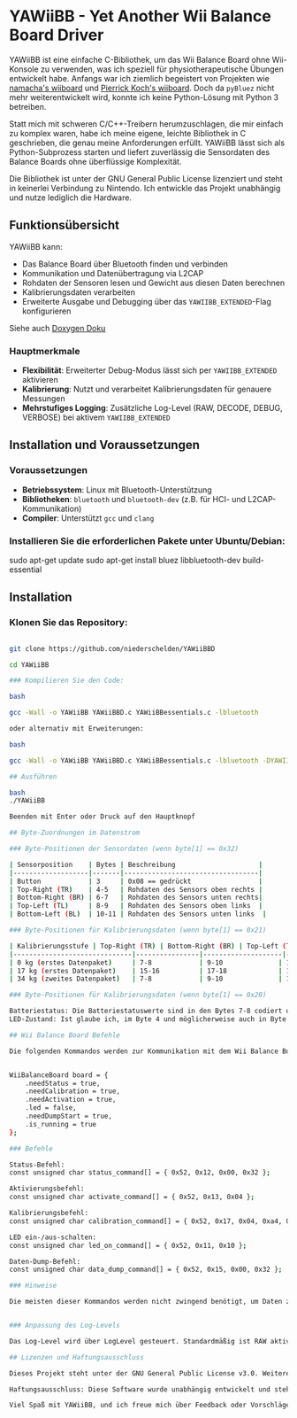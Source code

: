 # YAWiiBB - Yet Another Wii Balance Board Driver

YAWiiBB ist eine einfache C-Bibliothek, um das Wii Balance Board ohne Wii-Konsole zu verwenden, was ich speziell für physiotherapeutische Übungen entwickelt habe. Anfangs war ich ziemlich begeistert von Projekten wie [namacha's wiiboard](https://github.com/namacha/wiiboard) und [Pierrick Koch's wiiboard](https://github.com/PierrickKoch/wiiboard). Doch da `pyBluez` nicht mehr weiterentwickelt wird, konnte ich keine Python-Lösung mit Python 3 betreiben.

Statt mich mit schweren C/C++-Treibern herumzuschlagen, die mir einfach zu komplex waren, habe ich meine eigene, leichte Bibliothek in C geschrieben, die genau meine Anforderungen erfüllt. YAWiiBB lässt sich als Python-Subprozess starten und liefert zuverlässig die Sensordaten des Balance Boards ohne überflüssige Komplexität.

Die Bibliothek ist unter der GNU General Public License lizenziert und steht in keinerlei Verbindung zu Nintendo. Ich entwickle das Projekt unabhängig und nutze lediglich die Hardware.

## Funktionsübersicht

YAWiiBB kann:
- Das Balance Board über Bluetooth finden und verbinden
- Kommunikation und Datenübertragung via L2CAP
- Rohdaten der Sensoren lesen und Gewicht aus diesen Daten berechnen
- Kalibrierungsdaten verarbeiten
- Erweiterte Ausgabe und Debugging über das `YAWIIBB_EXTENDED`-Flag konfigurieren

Siehe auch [Doxygen Doku](https://niederschelden.github.io/YAWiiBBD/files.html)

### Hauptmerkmale

- **Flexibilität**: Erweiterter Debug-Modus lässt sich per `YAWIIBB_EXTENDED` aktivieren
- **Kalibrierung**: Nutzt und verarbeitet Kalibrierungsdaten für genauere Messungen
- **Mehrstufiges Logging**: Zusätzliche Log-Level (RAW, DECODE, DEBUG, VERBOSE) bei aktivem `YAWIIBB_EXTENDED`

## Installation und Voraussetzungen

### Voraussetzungen

- **Betriebssystem**: Linux mit Bluetooth-Unterstützung
- **Bibliotheken**: `bluetooth` und `bluetooth-dev` (z.B. für HCI- und L2CAP-Kommunikation)
- **Compiler**: Unterstützt `gcc` und `clang`



### Installieren Sie die erforderlichen Pakete unter Ubuntu/Debian:

sudo apt-get update
sudo apt-get install bluez libbluetooth-dev build-essential


## Installation

### Klonen Sie das Repository:

```bash

git clone https://github.com/niederschelden/YAWiiBBD

cd YAWiiBB

### Kompilieren Sie den Code:

bash

gcc -Wall -o YAWiiBB YAWiiBBD.c YAWiiBBessentials.c -lbluetooth

oder alternativ mit Erweiterungen:

bash

gcc -Wall -o YAWiiBB YAWiiBBD.c YAWiiBBessentials.c -lbluetooth -DYAWIIBB_EXTENDED

## Ausführen

bash
./YAWiiBB

Beenden mit Enter oder Druck auf den Hauptknopf

## Byte-Zuordnungen im Datenstrom

### Byte-Positionen der Sensordaten (wenn byte[1] == 0x32)

| Sensorposition    | Bytes | Beschreibung                     |
|-------------------|-------|----------------------------------|
| Button            | 3     | 0x08 == gedrückt                 |
| Top-Right (TR)    | 4-5   | Rohdaten des Sensors oben rechts |
| Bottom-Right (BR) | 6-7   | Rohdaten des Sensors unten rechts|
| Top-Left (TL)     | 8-9   | Rohdaten des Sensors oben links  |
| Bottom-Left (BL)  | 10-11 | Rohdaten des Sensors unten links  |

### Byte-Positionen für Kalibrierungsdaten (wenn byte[1] == 0x21)

| Kalibrierungsstufe | Top-Right (TR) | Bottom-Right (BR) | Top-Left (TL) | Bottom-Left (BL) |
|------------------------------|----------------|--------------------|---------------|-------------------|
| 0 kg (erstes Datenpaket)     | 7-8            | 9-10              | 11-12         | 13-14            |
| 17 kg (erstes Datenpaket)    | 15-16          | 17-18             | 19-20         | 21-22            |
| 34 kg (zweites Datenpaket)   | 7-8            | 9-10              | 11-12         | 13-14            |

### Byte-Positionen für Kalibrierungsdaten (wenn byte[1] == 0x20)

Batteriestatus: Die Batteriestatuswerte sind in den Bytes 7-8 codiert und zur basis 200 (also wäre 100 = 50%).
LED-Zustand: Ist glaube ich, im Byte 4 und möglicherweise auch in Byte 5 codiert.

## Wii Balance Board Befehle

Die folgenden Kommandos werden zur Kommunikation mit dem Wii Balance Board verwendet. Diese Befehle wurden von der [WiiBrew-Website](https://wiibrew.org/wiki/Wii_Balance_Board#Wii_Initialisation_Sequence) sowie aus den oben genannten python scripten übernommen. Ich habe festgestellt, dass nicht alle Kommandos tatsächlich benötigt werden, um Daten vom Board zu erhalten. Einige Kommandos können in der `main`-Funktion deaktiviert werden, indem du ihre entsprechenden Flags auf `false` setzt:


WiiBalanceBoard board = {
    .needStatus = true,
    .needCalibration = true,
    .needActivation = true,
    .led = false,
    .needDumpStart = true,
    .is_running = true
};

### Befehle

Status-Befehl:
const unsigned char status_command[] = { 0x52, 0x12, 0x00, 0x32 };

Aktivierungsbefehl:
const unsigned char activate_command[] = { 0x52, 0x13, 0x04 };

Kalibrierungsbefehl:
const unsigned char calibration_command[] = { 0x52, 0x17, 0x04, 0xa4, 0x00, 0x24, 0x00, 0x18 };

LED ein-/aus-schalten:
const unsigned char led_on_command[] = { 0x52, 0x11, 0x10 };

Daten-Dump-Befehl:
const unsigned char data_dump_command[] = { 0x52, 0x15, 0x00, 0x32 };

### Hinweise

Die meisten dieser Kommandos werden nicht zwingend benötigt, um Daten zu empfangen. Sie wurden jedoch in den Code integriert, da der genaue Zweck einiger Befehle möglicherweise nicht vollständig bekannt ist. Es wird empfohlen, nur die Kommandos zu aktivieren, die für deine spezifischen Anforderungen notwendig sind.


### Anpassung des Log-Levels

Das Log-Level wird über LogLevel gesteuert. Standardmäßig ist RAW aktiviert; mit YAWIIBB_EXTENDED gibt es zusätzliche Level (DECODE, DEBUG, VERBOSE).

## Lizenzen und Haftungsausschluss

Dieses Projekt steht unter der GNU General Public License v3.0. Weitere Details finden Sie in der LICENSE-Datei.

Haftungsausschluss: Diese Software wurde unabhängig entwickelt und steht in keinerlei Verbindung zu Nintendo oder dessen Tochtergesellschaften. Nintendo besitzt alle Rechte am Wii Balance Board, und die Software wird ohne jegliche Haftung angeboten. Die Verwendung erfolgt auf eigene Gefahr.

Viel Spaß mit YAWiiBB, und ich freue mich über Feedback oder Vorschläge! Bei Fragen einfach ein Issue im GitHub-Repository erstellen oder mich direkt kontaktieren.

